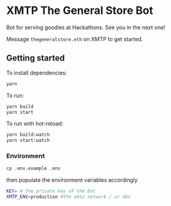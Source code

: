 # XMTP The General Store Bot

Bot for serving goodies at Hackathons. See you in the next one!

Message `thegeneralstore.eth` on XMTP to get started.

## Getting started

To install dependencies:

```bash
yarn
```

To run:

```bash
yarn build
yarn start
```

To run with hot-reload:

```bash
yarn build:watch
yarn start:watch
```

### Environment

```bash
cp .env.example .env
```

then populate the environment variables accordingly

```bash
KEY= # the private key of the bot
XMTP_ENV=production #the xmtp network / or dev
```
